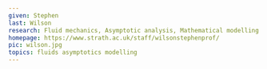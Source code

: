 ```yaml
---
given: Stephen
last: Wilson
research: Fluid mechanics, Asymptotic analysis, Mathematical modelling
homepage: https://www.strath.ac.uk/staff/wilsonstephenprof/
pic: wilson.jpg
topics: fluids asymptotics modelling
---
```


